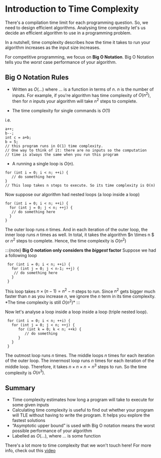 # Introduction to Time Complexity

There's a compilation time limit for each programming question. So, we need to design efficient algorithms. Analysing time complexity let's us decide an efficient algorithm to use in a programming problem. 

In a nutshell, time complexity describes how the time it takes to run your algorithm increases as the input size increases. 

For competitive programming, we focus on **Big O Notation**. Big O Notation tells you the *worst* case performance of your algorithm. 
 ## Big O Notation Rules

 - Written as $O(...)$ where $...$ is a function in terms of $n$. $n$ is the number of inputs. For example, if you're algorithm has time complexity of $O(n^2)$, then for $n$ inputs your algorithm will take $n^2$ steps to complete.  

 - The time complexity for single commands is $O(1)$ 
 
 i.e.
 ```
a++;
b--;
int c = a+b;
b = 5;
// this program runs in O(1) time complexity.
// One way to think of it: there are no inputs so the computation 
// time is always the same when you run this program
 ```
 -  A running a single loop is $O(n)$.
 ```
 for (int i = 0; i < n; ++i) {
    // do something here
 }
 // This loop takes n steps to execute. So its time complexity is O(n)
 ```

 Now suppose our algorithm had nested loops (a loop inside a loop)
 ```
 for (int i = 0; i < n; ++i) {
   for (int j = 0; j < n; ++j) {
    // do something here
   }
 }
 ```

 The outer loop runs $n$ times. And in each iteration of the outer loop, the inner loop runs $n$ times as well. In total, it takes the algorithm $n \times n $ or $n^2$ steps to complete. Hence, the time complexity is $O(n^2)$

:::{note}
 **Big O notation only considers the *biggest* factor**
 Suppose we had a following loop

```
 for (int i = 0; i < n; ++i) {
   for (int j = 0; j < n-1; ++j) {
    // do something here
   }
 }
 ```

 This loop takes $n \times (n-1) = n^2-n$ steps to run. Since $n^2$ gets bigger much faster than $n$ as you increase $n$, we ignore the $n$ term in its time complexity. *The time complexity is still $O(n^2)*$
:::

 Now let's analyse a loop inside a loop inside a loop (triple nested loop).

```
 for (int i = 0; i < n; ++i) {
   for (int j = 0; j < n; ++j) {
      for (int k = 0; k < n; ++k) {
         // do something
      }
   }
 }

 ```

 The outmost loop runs $n$ times. The middle loops $n$ times for each iteration of the outer loop. The innermost loop runs $n$ times for each iteration of the middle loop. Therefore, it takes $n \times n \times n = n^3$ steps to run. So the time complexity is $O(n^3)$.



## Summary 
- Time complexity estimates how long a program will take to execute for some given inputs
- Calculating time complexity is useful to find out whether your program will TLE without having to write the program. It helps you explore the fastest solutions
- “Asymptotic upper bound” is used with Big O notation
means the worst possible performance of your algorithm
- Labelled as $O(…)$, where … is some function




There's a lot more to time complexity that we won't touch here! For more info, check out this [video](https://www.youtube.com/watch?v=D6xkbGLQesk&ab_channel=CSDojo)

